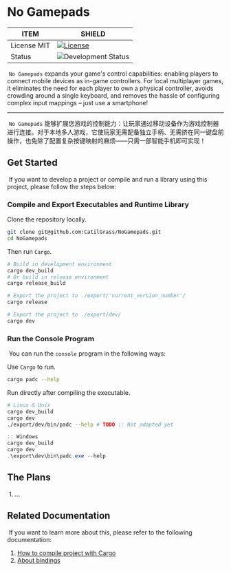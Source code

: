 # No Gamepads
| ITEM        | SHIELD                                                       |
| ----------- | ------------------------------------------------------------ |
| License MIT | [![License](https://img.shields.io/github/license/CatilGrass/NoGamepads)](https://github.com/CatilGrass/NoGamepads/blob/main/LICENSE-MIT) |
| Status      | ![Development Status](https://img.shields.io/badge/status-Development_In_Progress-yellow) |



​	`No Gamepads` expands your game's control capabilities: enabling players to connect mobile devices as in-game controllers. For local multiplayer games, it eliminates the need for each player to own a physical controller, avoids crowding around a single keyboard, and removes the hassle of configuring complex input mappings – just use a smartphone!

---

​	`No Gamepads` 能够扩展您游戏的控制能力：让玩家通过移动设备作为游戏控制器进行连接。对于本地多人游戏，它使玩家无需配备独立手柄、无需挤在同一键盘前操作，也免除了配置复杂按键映射的麻烦——只需一部智能手机即可实现！



## Get Started

​	If you want to develop a project or compile and run a library using this project, please follow the steps below:

### Compile and Export Executables and Runtime Library

Clone the repository locally.

```bash
git clone git@github.com:CatilGrass/NoGamepads.git
cd NoGamepads
```

Then run `Cargo`.

```bash
# Build in development environment
cargo dev_build
# Or build in release environment
cargo release_build

# Export the project to ./export/'current_version_number'/
cargo release

# Export the project to ./export/dev/
cargo dev
```

### Run the Console Program

​	You can run the `console` program in the following ways:

Use `Cargo` to run.

```bash
cargo padc --help
```

Run directly after compiling the executable.

```bash
# Linux & Unix
cargo dev_build
cargo dev
./export/dev/bin/padc --help # TODO :: Not adapted yet
```
```powershell
:: Windows
cargo dev_build
cargo dev
.\export\dev\bin\padc.exe --help
```



## The Plans

​	1. ...

## Related Documentation

​	If you want to learn more about this, please refer to the following documentation:

1. [How to compile project with Cargo](export/docs/How_to_export.md)
2. [About bindings](./core/bindings/About_bindings.md)

